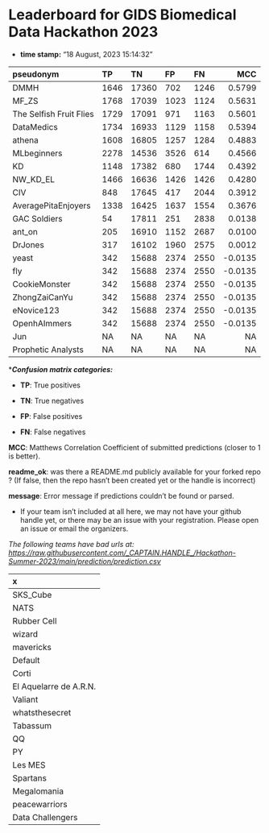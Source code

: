 # Leaderboard for GIDS Biomedical Data Hackathon 2023

-   **time stamp:** “18 August, 2023 15:14:32”

| pseudonym               | TP   | TN    | FP   | FN   |     MCC |
|:------------------------|:-----|:------|:-----|:-----|--------:|
| DMMH                    | 1646 | 17360 | 702  | 1246 |  0.5799 |
| MF_ZS                   | 1768 | 17039 | 1023 | 1124 |  0.5631 |
| The Selfish Fruit Flies | 1729 | 17091 | 971  | 1163 |  0.5601 |
| DataMedics              | 1734 | 16933 | 1129 | 1158 |  0.5394 |
| athena                  | 1608 | 16805 | 1257 | 1284 |  0.4883 |
| MLbeginners             | 2278 | 14536 | 3526 | 614  |  0.4566 |
| KD                      | 1148 | 17382 | 680  | 1744 |  0.4392 |
| NW_KD_EL                | 1466 | 16636 | 1426 | 1426 |  0.4280 |
| CIV                     | 848  | 17645 | 417  | 2044 |  0.3912 |
| AveragePitaEnjoyers     | 1338 | 16425 | 1637 | 1554 |  0.3676 |
| GAC Soldiers            | 54   | 17811 | 251  | 2838 |  0.0138 |
| ant_on                  | 205  | 16910 | 1152 | 2687 |  0.0100 |
| DrJones                 | 317  | 16102 | 1960 | 2575 |  0.0012 |
| yeast                   | 342  | 15688 | 2374 | 2550 | -0.0135 |
| fly                     | 342  | 15688 | 2374 | 2550 | -0.0135 |
| CookieMonster           | 342  | 15688 | 2374 | 2550 | -0.0135 |
| ZhongZaiCanYu           | 342  | 15688 | 2374 | 2550 | -0.0135 |
| eNovice123              | 342  | 15688 | 2374 | 2550 | -0.0135 |
| OpenhAImmers            | 342  | 15688 | 2374 | 2550 | -0.0135 |
| Jun                     | NA   | NA    | NA   | NA   |      NA |
| Prophetic Analysts      | NA   | NA    | NA   | NA   |      NA |

\****Confusion matrix categories:***

-   **TP**: True positives

-   **TN**: True negatives

-   **FP**: False positives

-   **FN**: False negatives

**MCC**: Matthews Correlation Coefficient of submitted predictions
(closer to 1 is better).

**readme_ok**: was there a README.md publicly available for your forked
repo ? (If false, then the repo hasn’t been created yet or the handle is
incorrect)

**message**: Error message if predictions couldn’t be found or parsed.

-   If your team isn’t included at all here, we may not have your github
    handle yet, or there may be an issue with your registration. Please
    open an issue or email the organizers.

*The following teams have bad urls at:
<https://raw.githubusercontent.com/_CAPTAIN.HANDLE_/Hackathon-Summer-2023/main/prediction/prediction.csv>*

| x                      |
|:-----------------------|
| SKS_Cube               |
| NATS                   |
| Rubber Cell            |
| wizard                 |
| mavericks              |
| Default                |
| Corti                  |
| El Aquelarre de A.R.N. |
| Valiant                |
| whatsthesecret         |
| Tabassum               |
| QQ                     |
| PY                     |
| Les MES                |
| Spartans               |
| Megalomania            |
| peacewarriors          |
| Data Challengers       |
